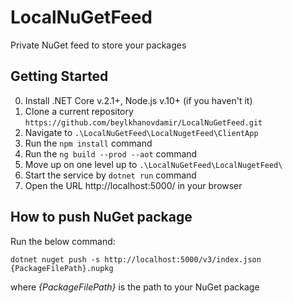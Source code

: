 # LocalNuGetFeed
Private NuGet feed to store your packages

## Getting Started

0. Install .NET Core v.2.1+, Node.js v.10+ (if you haven't it)
1. Clone a current repository `https://github.com/beylkhanovdamir/LocalNuGetFeed.git`
2. Navigate to `.\LocalNuGetFeed\LocalNugetFeed\ClientApp`
3. Run the `npm install` command
4. Run the `ng build --prod --aot` command
5. Move up on one level up to `.\LocalNuGetFeed\LocalNugetFeed\`
6. Start the service by `dotnet run` command
7. Open the URL http://localhost:5000/ in your browser

## How to push NuGet package

Run the below command:

`dotnet nuget push -s http://localhost:5000/v3/index.json {PackageFilePath}.nupkg` 

where *{PackageFilePath}* is the path to your NuGet package
